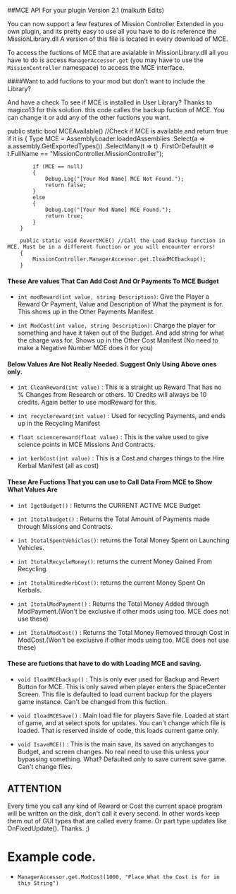 ##MCE API For your plugin Version 2.1 (malkuth Edits)

You can now support a few features of Mission Controller Extended in you own plugin, and its pretty easy to use all you have to do is reference the MissionLibrary.dll A version of this file is located in every download of MCE.


To access the fuctions of MCE that are avialable in MissionLibrary.dll all you have to do is access `ManagerAccessor.get`
(you may have to use the `MissionController` namespace) to access the MCE interface.

####Want to add fuctions to your mod but don't want to include the Library?  

And have a check To see if MCE is installed in User Library?  Thanks to magico13 for this solution. this code calles the backup fuction of MCE. You can change it or add any of the other fuctions you want.

public static bool MCEAvailable() //Check if MCE is available and return true if it is
        {
            Type MCE = AssemblyLoader.loadedAssemblies
            .Select(a => a.assembly.GetExportedTypes())
            .SelectMany(t => t)
            .FirstOrDefault(t => t.FullName == "MissionController.MissionController");

            if (MCE == null)
            {
                Debug.Log("[Your Mod Name] MCE Not Found.");
                return false;
            }
            else
            {
                Debug.Log("[Your Mod Name] MCE Found.");
                return true;
            }
        }

        public static void RevertMCE() //Call the Load Backup function in MCE. Must be in a different function or you will encounter errors!
        {
            MissionController.ManagerAccessor.get.IloadMCEbackup();
        }

#### These Are values That Can Add Cost And Or Payments To MCE Budget

* `int modReward(int value, string Description)`: Give the Player a Reward Or Payment, Value and Description of What the payment is for.  This shows up in the Other Payments Manifest.

* `int ModCost(int value, string Description)`: Charge the player for something and have it taken out of the Budget. And add string for what the charge was for.  Shows up in the Other Cost Manifest (No need to make a Negative Number MCE does it for you)

#### Below Values Are Not Really Needed. Suggest Only Using Above ones only.


* `int CleanReward(int value)` : This is a straight up Reward That has no % Changes from Research or others. 10 Credits will always be 10 credits.  Again better to use modReward for this.
 
* `int recyclereward(int value)` : Used for recycling Payments, and ends up in the Recycling Manifest

* `float sciencereward(float value)` : This is the value used to give science points in MCE Missions And Contracts.

* `int kerbCost(int value)` : This is a Cost and charges things to the Hire Kerbal Manifest (all as cost)

#### These Are Fuctions That you can use to Call Data From MCE to Show What Values Are

* `int IgetBudget()` : Returns the CURRENT ACTIVE MCE Budget
 
* `int Itotalbudget()` : Returns the Total Amount of Payments made through Missions and Contracts.

* `int ItotalSpentVehicles()`: returns the Total Money Spent on Launching Vehicles.

* `int ItotalRecycleMoney()`: returns the current Money Gained From Recycling.

* `int ItotalHiredKerbCost()`: returns the current Money Spent On Kerbals.

* `int ItotalModPayment()` : Returns the Total Money Added through ModPayment.(Won't be exclusive if other mods using too. MCE does not use these)

* `int ItotalModCost()` : Returns the Total Money Removed through Cost in ModCost.(Won't be exclusive if other mods using too. MCE does not use these)


#### These are fuctions that have to do with Loading MCE and saving.
* `void IloadMCEbackup()` : This is only ever used for Backup and Revert Button for MCE.  This is only saved when player enters the SpaceCenter Screen. This file is defaulted to load current backup for the players game instance. Can't be changed from this fuction.

* `void IloadMCESave()` : Main load file for players Save file.  Loaded at start of game, and at select spots for updates. You can't change which file is loaded. That is reserved inside of code, this loads current game only.

* `void IsaveMCE()` : This is the main save, its saved on anychanges to Budget, and screen changes.  No real need to use this unless your bypassing something. What?  Defaulted only to save current save game. Can't change files.

## ATTENTION

Every time you call any kind of Reward or Cost the current space program will be written on the disk,
don't call it every second. In other words keep them out of GUI types that are called every frame.  Or part type updates like OnFixedUpdate().  Thanks. ;)

# Example code.

* `ManagerAccessor.get.ModCost(1000, "Place What the Cost is for in this String")`
            
